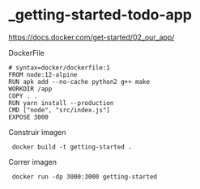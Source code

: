 # _getting-started-todo-app
https://docs.docker.com/get-started/02_our_app/

DockerFile
```
# syntax=docker/dockerfile:1
FROM node:12-alpine
RUN apk add --no-cache python2 g++ make
WORKDIR /app
COPY . .
RUN yarn install --production
CMD ["node", "src/index.js"]
EXPOSE 3000
```

Construir imagen
```
 docker build -t getting-started .
```

Correr imagen
```
 docker run -dp 3000:3000 getting-started
```
